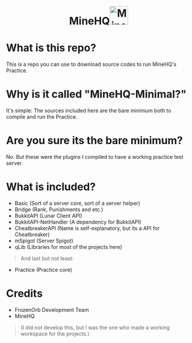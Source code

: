 # <p align="center"><b>MineHQ</b><img width="50" src="https://github.com/Desistirei/MineHQ-Minimal/assets/35118711/525d15da-d574-4a45-8237-4a4bc3473b31" alt="MineHQ Logo"></p>

# What is this repo?
This is a repo you can use to download source codes to run MineHQ's Practice.

# Why is it called "MineHQ-Minimal?"
It's simple: The sources included here are the bare minimum both to compile and run the Practice.

# Are you sure its the bare minimum?
No. But these were the plugins I compiled to have a working practice test server.

# What is included?
- Basic (Sort of a server core, sort of a server helper)
- Bridge (Rank, Punishments and etc.)
- BukkitAPI (Lunar Client API)
- BukkitAPI-NetHandler (A dependency for BukkitAPI)
- CheatbreakerAPI (Name is self-explanatory, but its a API for Cheatbreaker)
- mSpigot (Server Spigot)
- qLib (Libraries for most of the projects here)
>And last but not least:
- Practice (Practice core)

# Credits
- FrozenOrb Development Team
- MineHQ
>(I did not develop this, but I was the one who made a working workspace for the projects.)
